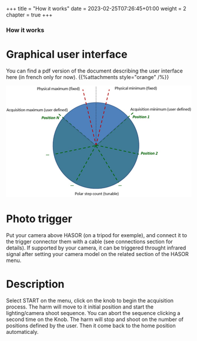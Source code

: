 +++
title = "How it works"
date = 2023-02-25T07:26:45+01:00
weight = 2
chapter = true
+++

### How it works

# Graphical user interface

You can find a pdf version of the document describing the user interface here (in french only for now).
{{%attachments style="orange" /%}}

![image](02_27_23_09_12_16-r.jpg)


# Photo trigger
Put your camera above HASOR (on a tripod for exemple), and connect it to the trigger connector them with a cable (see connections section for details).
If supported by your camera, it can be triggered throught infrared signal after setting your camera model on the related section of the HASOR menu.


# Description
Select START on the menu, click on the knob to begin the acquisition process. The harm will move to it initial position and start the lighting/camera shoot sequence. You can abort the sequence clicking a second time on the Knob.
The harm will stop and shoot on the number of positions defined by the user. Then it come back to the home position automaticaly.


